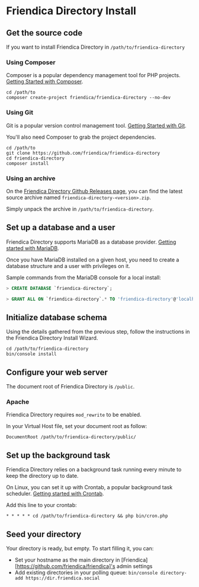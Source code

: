 # Friendica Directory Install

## Get the source code

If you want to install Friendica Directory in `/path/to/friendica-directory`

### Using Composer

Composer is a popular dependency management tool for PHP projects. [Getting Started with Composer](https://getcomposer.org/doc/00-intro.md).

```
cd /path/to
composer create-project friendica/friendica-directory --no-dev 
```

### Using Git

Git is a popular version control management tool. [Getting Started with Git](https://git-scm.com/book/en/v2/Getting-Started-Installing-Git).

You'll also need Composer to grab the project dependencies.

```
cd /path/to
git clone https://github.com/friendica/friendica-directory
cd friendica-directory
composer install
```

### Using an archive

On the [Friendica Directory Github Releases page](https://github.com/friendica/friendica-directory/releases), you can find the latest source archive named `friendica-directory-<version>.zip`.

Simply unpack the archive in `/path/to/friendica-directory`.

## Set up a database and a user

Friendica Directory supports MariaDB as a database provider. [Getting started with MariaDB](https://mariadb.com/get-started-with-mariadb/).

Once you have MariaDB installed on a given host, you need to create a database structure and a user with privileges on it.

Sample commands from the MariaDB console for a local install:
```sql
> CREATE DATABASE `friendica-directory`;

> GRANT ALL ON `friendica-directory`.* TO 'friendica-directory'@'localhost' IDENTIFIED BY "password";
```

## Initialize database schema

Using the details gathered from the previous step, follow the instructions in the Friendica Directory Install Wizard.

```
cd /path/to/friendica-directory
bin/console install
```

## Configure your web server

The document root of Friendica Directory is `/public`.

### Apache

Friendica Directory requires `mod_rewrite` to be enabled.

In your Virtual Host file, set your document root as follow:

```
DocumentRoot /path/to/friendica-directory/public/
```

## Set up the background task

Friendica Directory relies on a background task running every minute to keep the directory up to date.

On Linux, you can set it up with Crontab, a popular background task scheduler. [Getting started with Crontab](http://www.adminschoice.com/crontab-quick-reference).

Add this line to your crontab:
```
* * * * * cd /path/to/friendica-directory && php bin/cron.php
```

## Seed your directory

Your directory is ready, but empty. To start filling it, you can:
- Set your hostname as the main directory in [Friendica][https://github.com/friendica/friendica]'s admin settings
- Add existing directories in your polling queue: `bin/console directory-add https://dir.friendica.social`
